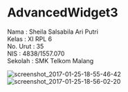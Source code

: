 # AdvancedWidget3

Nama  : Sheila Salsabila Ari Putri  <br>
Kelas : XI RPL 6  <br>
No. Urut  : 35 <br>
NIS : 4838/1557.070 <br>
Sekolah : SMK Telkom Malang <br>

![screenshot_2017-01-25-18-55-46-42](https://cloud.githubusercontent.com/assets/22091876/22292537/b85da794-e346-11e6-906b-9b60295e6f0f.png)
![screenshot_2017-01-25-18-56-02-20](https://cloud.githubusercontent.com/assets/22091876/22292538/b88fd89a-e346-11e6-902f-e1ae0e933d32.png)

